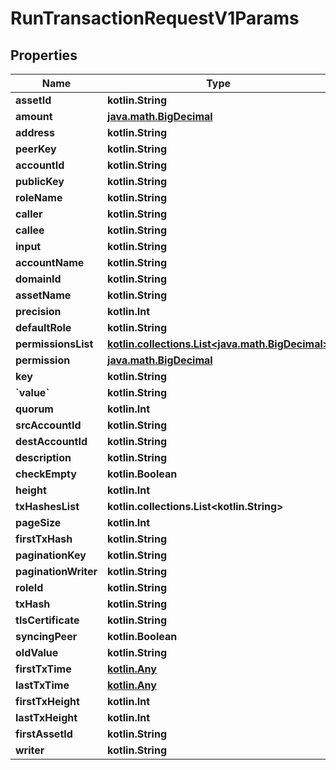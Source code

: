 
# RunTransactionRequestV1Params

## Properties
Name | Type | Description | Notes
------------ | ------------- | ------------- | -------------
**assetId** | **kotlin.String** |  | 
**amount** | [**java.math.BigDecimal**](java.math.BigDecimal.md) |  | 
**address** | **kotlin.String** |  | 
**peerKey** | **kotlin.String** |  | 
**accountId** | **kotlin.String** |  | 
**publicKey** | **kotlin.String** |  | 
**roleName** | **kotlin.String** |  | 
**caller** | **kotlin.String** |  | 
**callee** | **kotlin.String** |  | 
**input** | **kotlin.String** |  | 
**accountName** | **kotlin.String** |  | 
**domainId** | **kotlin.String** |  | 
**assetName** | **kotlin.String** |  | 
**precision** | **kotlin.Int** |  | 
**defaultRole** | **kotlin.String** |  | 
**permissionsList** | [**kotlin.collections.List&lt;java.math.BigDecimal&gt;**](java.math.BigDecimal.md) |  | 
**permission** | [**java.math.BigDecimal**](java.math.BigDecimal.md) |  | 
**key** | **kotlin.String** |  | 
**&#x60;value&#x60;** | **kotlin.String** |  | 
**quorum** | **kotlin.Int** |  | 
**srcAccountId** | **kotlin.String** |  | 
**destAccountId** | **kotlin.String** |  | 
**description** | **kotlin.String** |  | 
**checkEmpty** | **kotlin.Boolean** |  | 
**height** | **kotlin.Int** |  | 
**txHashesList** | **kotlin.collections.List&lt;kotlin.String&gt;** |  | 
**pageSize** | **kotlin.Int** |  | 
**firstTxHash** | **kotlin.String** |  | 
**paginationKey** | **kotlin.String** |  | 
**paginationWriter** | **kotlin.String** |  | 
**roleId** | **kotlin.String** |  | 
**txHash** | **kotlin.String** |  | 
**tlsCertificate** | **kotlin.String** |  |  [optional]
**syncingPeer** | **kotlin.Boolean** |  |  [optional]
**oldValue** | **kotlin.String** |  |  [optional]
**firstTxTime** | [**kotlin.Any**](.md) |  |  [optional]
**lastTxTime** | [**kotlin.Any**](.md) |  |  [optional]
**firstTxHeight** | **kotlin.Int** |  |  [optional]
**lastTxHeight** | **kotlin.Int** |  |  [optional]
**firstAssetId** | **kotlin.String** |  |  [optional]
**writer** | **kotlin.String** |  |  [optional]



